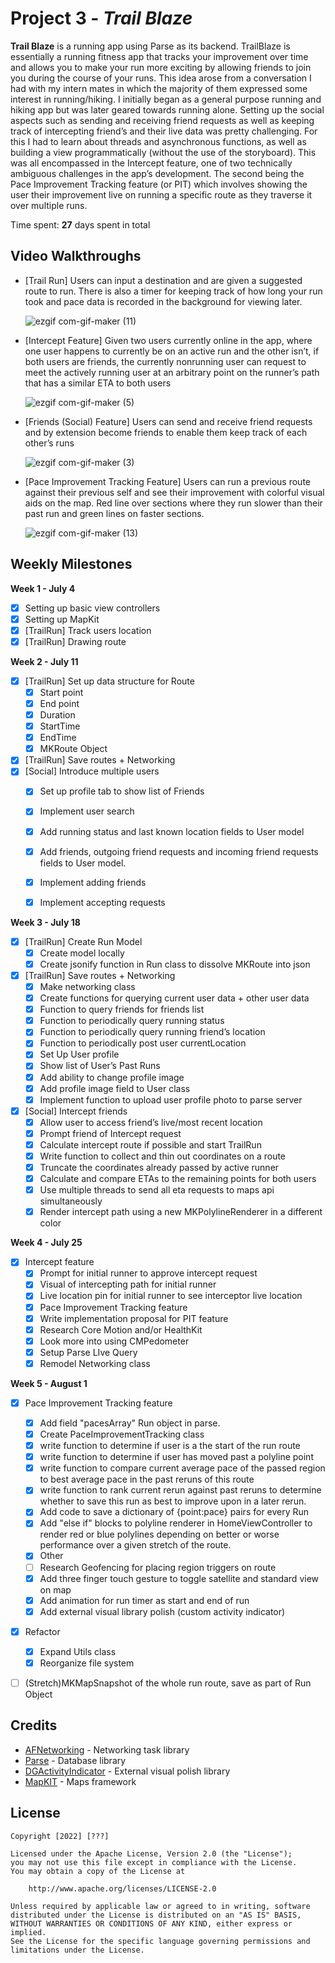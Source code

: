 # Project 3 - *Trail Blaze*

**Trail Blaze** is a running app using Parse as its backend.
TrailBlaze is essentially a running fitness app that tracks your improvement over time and allows you to make your run more exciting by allowing friends to join you during the course of your runs. This idea arose from a conversation I had with my intern mates in which the majority of them expressed some interest in running/hiking. I initially began as a general purpose running and hiking app but was later geared towards running alone. Setting up the social aspects such as sending and receiving friend requests as well as keeping track of intercepting friend’s and their live data was pretty challenging. For this I had to learn about threads and asynchronous functions, as well as building a view programmatically (without the use of the storyboard). This was all encompassed in the Intercept feature, one of two technically ambiguous challenges in the app’s development. The second being the Pace Improvement Tracking feature (or PIT) which involves showing the user their improvement live on running a specific route as they traverse it over multiple runs. 

Time spent: **27** days spent in total

## Video Walkthroughs
- [Trail Run]
	Users can input a destination and are given a suggested route to run. There is also a timer for keeping track of how long your run took and pace data is recorded in the background for viewing later.
	
	
	![ezgif com-gif-maker (11)](https://user-images.githubusercontent.com/74246331/183526887-13ce4758-a5fb-4763-9599-1d0222ad2261.gif)


- [Intercept Feature]
	Given two users currently online in the app, where one user happens to currently be on an active run and the other isn’t, if both users are friends, the currently nonrunning user can request to meet the actively running user at an arbitrary point on the runner’s path that has a similar ETA to both users

	![ezgif com-gif-maker (5)](https://user-images.githubusercontent.com/74246331/183230386-82448b54-816c-4a9a-ace7-894e58ec773a.gif)



- [Friends (Social) Feature]
	Users can send and receive friend requests and by extension become friends to enable them keep track of each other’s runs

	![ezgif com-gif-maker (3)](https://user-images.githubusercontent.com/74246331/183229876-84fabb0c-5601-40ef-8f2c-c01e2cffda35.gif)


- [Pace Improvement Tracking Feature]
	Users can run a previous route against their previous self and see their improvement with colorful visual aids on the map. Red line over sections where they run slower than their past run and green lines on faster sections.
	

	![ezgif com-gif-maker (13)](https://user-images.githubusercontent.com/74246331/183527439-b5a10b66-8d98-4851-9c61-f60df9ebc1ca.gif)



## Weekly Milestones
**Week 1 - July 4**
- [x] Setting up basic view controllers
- [x] Setting up MapKit
- [x] [TrailRun] Track users location
- [x] [TrailRun] Drawing route

**Week 2 - July 11**
- [x] [TrailRun] Set up data structure for Route
	- [x] Start point
	- [x] End point
	- [x] Duration
	- [x] StartTime
	- [x] EndTime
	- [x] MKRoute Object
- [x] [TrailRun] Save routes + Networking
- [x] [Social] Introduce multiple users
	- [x] Set up profile tab to show list of Friends 
	- [x] Implement user search
	- [x] Add running status and last known location fields to User model
	- [x] Add friends, outgoing friend requests and incoming friend requests fields to User model.
	- [x] Implement adding friends 
	- [x] Implement accepting requests


**Week 3 - July 18**
- [x] [TrailRun] Create Run Model
	- [x] Create model locally
	- [x] Create jsonify function in Run class to dissolve MKRoute into json
- [x] [TrailRun] Save routes + Networking
    - [x] Make networking class
	- [x] Create functions for querying current user data + other user data
	- [x] Function to query friends for friends list
	- [x] Function to periodically query running status
	- [x] Function to periodically query running friend’s location
	- [x] Function to periodically post user currentLocation
	- [x] Set Up User profile
	- [x] Show list of User’s Past Runs
	- [x] Add ability to change profile image
	- [x] Add profile image field to User class
	- [x] Implement function to upload user profile photo to parse server

- [x] [Social] Intercept friends
	- [x] Allow user to access friend’s live/most recent location
	- [x] Prompt friend of Intercept request
	- [x] Calculate intercept route if possible and start TrailRun
	- [x] Write function to collect and thin out coordinates on a route
	- [x] Truncate the coordinates already passed by active runner
	- [x] Calculate and compare ETAs to the remaining points for both users
	- [x] Use multiple threads to send all eta requests to maps api simultaneously
	- [x] Render intercept path using a new MKPolylineRenderer in a different color

**Week 4 - July 25**
- [x] Intercept feature
	- [x] Prompt for initial runner to approve intercept request
	- [x] Visual of intercepting path for initial runner
	- [x] Live location pin for initial runner to see interceptor live location
	- [x] Pace Improvement Tracking feature
	- [x] Write implementation proposal for PIT feature
	- [x] Research Core Motion and/or HealthKit
	- [x] Look more into using CMPedometer
	- [x] Setup Parse LIve Query
	- [x] Remodel Networking class

**Week 5 - August 1**

- [x] Pace Improvement Tracking feature
	- [x] Add field "pacesArray" Run object in parse.
	- [x] Create PaceImprovementTracking class
	- [x] write function to determine if user is a the start of the run route
	- [x] write function to determine if user has moved past a polyline point
	- [x] write function to compare current average pace of the passed region to best average pace in the past reruns of this route
	- [x] write function to rank current rerun against past reruns to determine whether to save this run as best to improve upon in a later rerun.
	- [x] Add code to save a dictionary of {point:pace} pairs for every Run
	- [x] Add "else if" blocks to polyline renderer in HomeViewController to render red or blue polylines depending on better or worse performance over a given stretch of the route.
	- [x] Other
	- [ ] Research Geofencing for placing region triggers on route
	- [x] Add three finger touch gesture to toggle satellite and standard view on map
	- [x] Add animation for run timer as start and end of run
	- [x] Add external visual library polish (custom activity indicator)
- [x] Refactor
    - [x] Expand Utils class
    - [x] Reorganize file system
- [ ] (Stretch)MKMapSnapshot of the whole run route, save as part of Run Object


## Credits

- [AFNetworking](https://github.com/AFNetworking/AFNetworking) - Networking task library
- [Parse](https://github.com/parse-community) - Database library
- [DGActivityIndicator](https://github.com/ninjaprox/DGActivityIndicatorView) - External visual polish library
- [MapKIT](https://developer.apple.com/documentation/mapkit?language=objc) - Maps framework


## License

    Copyright [2022] [???]

    Licensed under the Apache License, Version 2.0 (the "License");
    you may not use this file except in compliance with the License.
    You may obtain a copy of the License at

        http://www.apache.org/licenses/LICENSE-2.0

    Unless required by applicable law or agreed to in writing, software
    distributed under the License is distributed on an "AS IS" BASIS,
    WITHOUT WARRANTIES OR CONDITIONS OF ANY KIND, either express or implied.
    See the License for the specific language governing permissions and
    limitations under the License.
